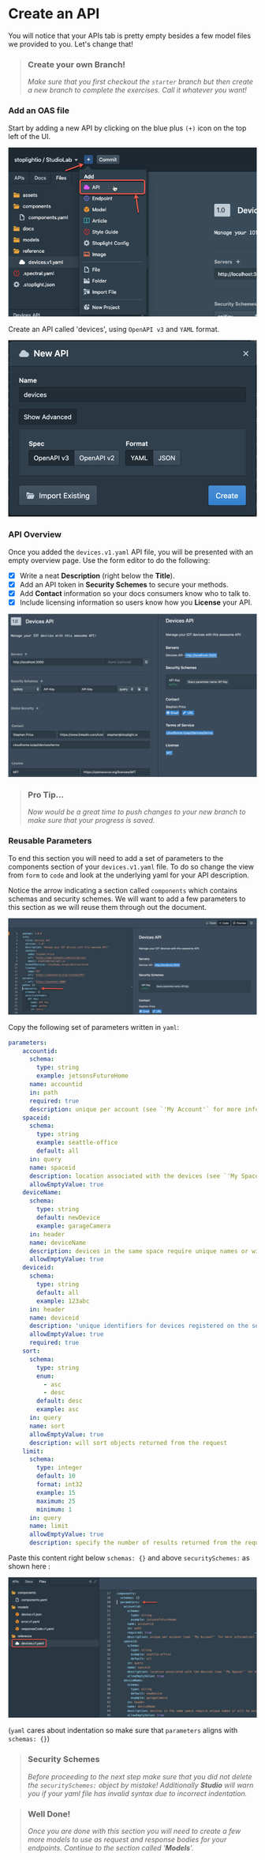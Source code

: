 # Create an API

You will notice that your APIs tab is pretty empty besides a few model files we provided to you. Let's change that!

<!-- theme: warning -->

> ### Create your own Branch!
>
> _Make sure that you first checkout the `starter` branch but then create a new branch to complete the exercises. Call it whatever you want!_

### Add an OAS file

Start by adding a new API by clicking on the blue plus `(+)` icon on the top left of the UI.

![addAPI](../../assets/images/addAPI.png)

Create an API called 'devices', using `OpenAPI v3` and `YAML` format.

![newAPI](../../assets/images/newAPI.png)

### API Overview

Once you added the `devices.v1.yaml` API file, you will be presented with an empty overview page. Use the form editor to do the following:

- [x] Write a neat **Description** (right below the **Title**).
- [x] Add an API token in **Security Schemes** to secure your methods.
- [x] Add **Contact** information so your docs consumers know who to talk to.
- [x] Include licensing information so users know how you **License** your API.

![overview](../../assets/images/overview.png)

<!-- theme: info -->

> ### Pro Tip...
>
> *Now would be a great time to push changes to your new branch to make sure that your progress is saved.*

### Reusable Parameters

To end this section you will need to add a set of parameters to the components section of your `devices.v1.yaml` file. To do so change the view from `form` to `code` and look at the underlying yaml for your API description.

Notice the arrow indicating a section called `components` which contains schemas and security schemes. We will want to add a few parameters to this section as we will reuse them through out the document.

![empty components](../../assets/images/emptyComponents.png)

Copy the following set of parameters written in `yaml`:

```yaml
parameters:
    accountid:
      schema:
        type: string
        example: jetsonsFutureHome
      name: accountid
      in: path
      required: true
      description: unique per account (see `'My Account'` for more information)
    spaceid:
      schema:
        type: string
        example: seattle-office
        default: all
      in: query
      name: spaceid
      description: location associated with the devices (see `'My Spaces'` for more information)
      allowEmptyValue: true
    deviceName:
      schema:
        type: string
        default: newDevice
        example: garageCamera
      in: header
      name: deviceName
      description: devices in the same space require unique names or will be assigned the default name `'newDevice'`
      allowEmptyValue: true
    deviceid:
      schema:
        type: string
        default: all
        example: 123abc
      in: header
      name: deviceid
      description: 'unique identifiers for devices registered on the service cloud, when empty it defaults to `''all''`'
      allowEmptyValue: true
      required: true
    sort:
      schema:
        type: string
        enum:
          - asc
          - desc
        default: desc
        example: asc
      in: query
      name: sort
      allowEmptyValue: true
      description: will sort objects returned from the request
    limit:
      schema:
        type: integer
        default: 10
        format: int32
        example: 15
        maximum: 25
        minimum: 1
      in: query
      name: limit
      allowEmptyValue: true
      description: specify the number of results returned from the request

```
Paste this content right below `schemas: {}` and above `securitySchemes:` as shown here :

![shared parameters](../../assets/images/sharedParameters.png)

(`yaml` cares about indentation so make sure that `parameters` aligns with `schemas: {}`)

<!-- theme: warning -->

> ### Security Schemes
>
> _Before proceeding to the next step make sure that you did not delete the _`securitySchemes:`_ object by mistake! Additionally **Studio** will warn you if your yaml file has invalid syntax due to incorrect indentation._

<!-- theme: success -->

> ### Well Done!
>
>*Once you are done with this section you will need to create a few more models to use as request and response bodies for your endpoints. Continue to the section called '**Models**'.*
